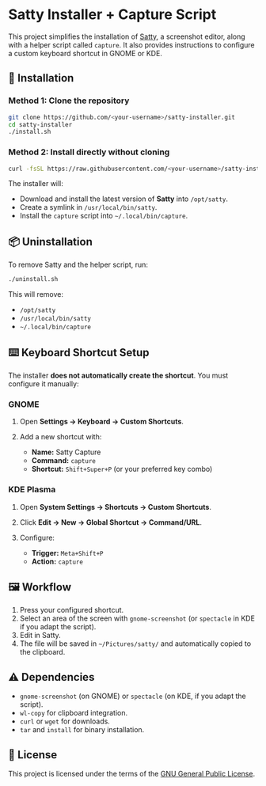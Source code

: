 # Satty Installer + Capture Script

This project simplifies the installation of [Satty](https://github.com/gabm/Satty), a screenshot editor, along with a helper script called `capture`. It also provides instructions to configure a custom keyboard shortcut in GNOME or KDE.

## 🚀 Installation

### Method 1: Clone the repository

```bash
git clone https://github.com/<your-username>/satty-installer.git
cd satty-installer
./install.sh
```

### Method 2: Install directly without cloning

```bash
curl -fsSL https://raw.githubusercontent.com/<your-username>/satty-installer/main/install.sh | bash
```

The installer will:

* Download and install the latest version of **Satty** into `/opt/satty`.
* Create a symlink in `/usr/local/bin/satty`.
* Install the `capture` script into `~/.local/bin/capture`.

## 📦 Uninstallation

To remove Satty and the helper script, run:

```bash
./uninstall.sh
```

This will remove:

* `/opt/satty`
* `/usr/local/bin/satty`
* `~/.local/bin/capture`

## ⌨️ Keyboard Shortcut Setup

The installer **does not automatically create the shortcut**. You must configure it manually:

### GNOME

1. Open **Settings → Keyboard → Custom Shortcuts**.
2. Add a new shortcut with:

   * **Name:** Satty Capture
   * **Command:** `capture`
   * **Shortcut:** `Shift+Super+P` (or your preferred key combo)

### KDE Plasma

1. Open **System Settings → Shortcuts → Custom Shortcuts**.
2. Click **Edit → New → Global Shortcut → Command/URL**.
3. Configure:

   * **Trigger:** `Meta+Shift+P`
   * **Action:** `capture`

## 🖼️ Workflow

1. Press your configured shortcut.
2. Select an area of the screen with `gnome-screenshot` (or `spectacle` in KDE if you adapt the script).
3. Edit in Satty.
4. The file will be saved in `~/Pictures/satty/` and automatically copied to the clipboard.

## ⚠️ Dependencies

* `gnome-screenshot` (on GNOME) or `spectacle` (on KDE, if you adapt the script).
* `wl-copy` for clipboard integration.
* `curl` or `wget` for downloads.
* `tar` and `install` for binary installation.

## 📜 License

This project is licensed under the terms of the [GNU General Public License](./LICENSE).

